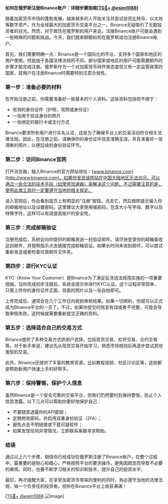 **如何在俄罗斯注册Binance账户：详细步骤指南[[TG💪+ @esim1088](https://t.me/s/esim1088)]**

随着加密货币市场的蓬勃发展，越来越多的人开始关注并尝试投资比特币、以太坊等数字资产。作为全球最大的加密货币交易平台之一，Binance无疑吸引了无数投资者的目光。然而，对于居住在俄罗斯的用户来说，注册Binance账户可能会遇到一些特殊的问题和挑战。今天，我们就来聊聊如何在俄罗斯成功注册Binance账户。

首先，我们需要明确一点：Binance是一个国际化的平台，支持多个国家和地区的用户使用。但是由于各国法律法规的不同，部分国家或地区的用户可能需要额外的步骤才能完成注册。俄罗斯作为一个对加密货币持开放态度但又有一定监管政策的国家，其用户在注册Binance时需要特别注意合规性。

### **第一步：准备必要的材料**
在开始注册之前，你需要准备好一些基本的个人资料。这些资料包括但不限于：
- 有效的身份证件（护照、驾照或身份证）
- 一张用于验证身份的照片
- 一张绑定的银行卡或支付方式

Binance要求所有用户进行实名认证，这是为了确保平台上的交易活动符合相关法律法规。因此，在注册之前，请确保你的身份证件信息准确无误，并且准备好一张清晰的照片，以便后续的身份验证环节。

### **第二步：访问Binance官网**
打开浏览器，输入Binance的官方网站地址：[www.binance.com](http://www.binance.com)。如果你发现该网站在中国大陆地区无法访问，可以通过一些合法的技术手段（如使用加速器）来解决这个问题。不过需要注意的是，使用此类工具时一定要遵守当地的相关规定。

进入官网后，你会看到首页上有明显的“注册”按钮。点击它，然后按照提示输入你的邮箱地址以及设置密码。这里建议大家使用强密码，包含大小写字母、数字以及特殊字符，这样可以有效提高账户的安全性。

### **第三步：完成邮箱验证**
注册完成后，系统会向你提供的邮箱发送一封验证邮件。请尽快登录你的邮箱查收这封邮件，并按照指示点击链接完成邮箱验证。如果长时间未收到邮件，可以尝试重新发送或者检查垃圾邮件文件夹。

### **第四步：进行KYC认证**
KYC（Know Your Customer）是Binance为了满足反洗钱法规而实施的一项重要措施。当你完成初步注册后，系统会提示你进行KYC认证。这个过程非常简单，只需上传你的身份证件正面、背面的照片以及一张自拍即可。

上传完成后，通常会在几个工作日内收到审核结果。如果一切顺利，你就可以正式成为Binance平台的一员了。不过，如果你提交的信息有误或者不完整，可能会导致审核失败，这时候就需要重新提交正确的资料。

### **第五步：选择适合自己的交易方式**
Binance提供了多种交易方式供用户选择，包括现货交易、杠杆交易、合约交易等。对于新手来说，建议先从现货交易开始学习，熟悉市场规则后再逐步尝试其他类型的交易。

此外，Binance还提供了丰富的教育资源，比如教程视频、社区讨论区等，这些都是帮助新用户快速上手的好帮手。

### **第六步：保持警惕，保护个人信息**
虽然Binance是一个安全可靠的交易平台，但我们仍然要时刻保持警惕，防止个人信息泄露。以下几点可以帮助你更好地保护自己：
- 不要随意透露你的API密钥；
- 定期修改密码，并启用双重身份验证（2FA）；
- 避免点击不明链接或下载可疑软件；
- 如果发现任何异常情况，立即联系客服寻求帮助。

### **结语**
通过以上六个步骤，相信你已经成功在俄罗斯注册了Binance账户。在整个过程中，最重要的是耐心和细心，严格按照平台的要求操作，避免因疏忽而导致不必要的麻烦。同时，也要不断学习相关的知识和技术，提升自己的投资水平。

最后，再次提醒大家，在享受加密货币带来的便利的同时，务必遵守当地的法律法规，做一个负责任的投资者。祝你在Binance平台上收获满满！

[[TG💪+ @esim1088](https://t.me/s/esim1088) ![Image](https://i.postimg.cc/4NQfJmqS/Snipaste-2025-05-13-00-14-12.png)]